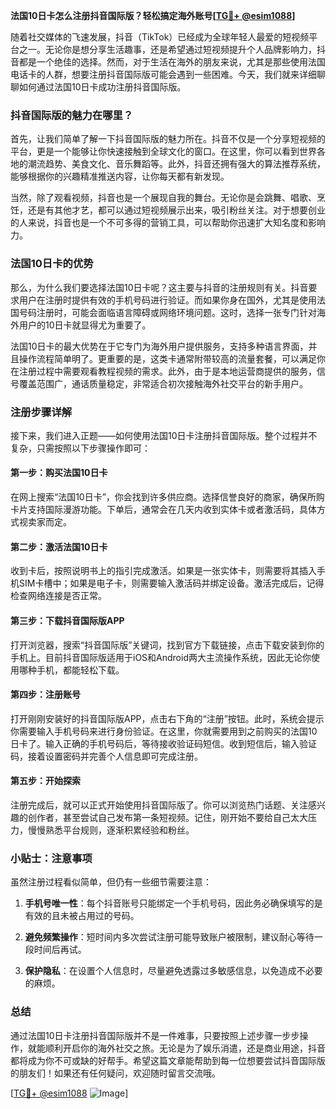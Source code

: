 **法国10日卡怎么注册抖音国际版？轻松搞定海外账号[[TG💪+ @esim1088](https://t.me/s/esim1088)]**

随着社交媒体的飞速发展，抖音（TikTok）已经成为全球年轻人最爱的短视频平台之一。无论你是想分享生活趣事，还是希望通过短视频提升个人品牌影响力，抖音都是一个绝佳的选择。然而，对于生活在海外的朋友来说，尤其是那些使用法国电话卡的人群，想要注册抖音国际版可能会遇到一些困难。今天，我们就来详细聊聊如何通过法国10日卡成功注册抖音国际版。

### 抖音国际版的魅力在哪里？

首先，让我们简单了解一下抖音国际版的魅力所在。抖音不仅是一个分享短视频的平台，更是一个能够让你快速接触到全球文化的窗口。在这里，你可以看到世界各地的潮流趋势、美食文化、音乐舞蹈等。此外，抖音还拥有强大的算法推荐系统，能够根据你的兴趣精准推送内容，让你每天都有新发现。

当然，除了观看视频，抖音也是一个展现自我的舞台。无论你是会跳舞、唱歌、烹饪，还是有其他才艺，都可以通过短视频展示出来，吸引粉丝关注。对于想要创业的人来说，抖音也是一个不可多得的营销工具，可以帮助你迅速扩大知名度和影响力。

### 法国10日卡的优势

那么，为什么我们要选择法国10日卡呢？这主要与抖音的注册规则有关。抖音要求用户在注册时提供有效的手机号码进行验证。而如果你身在国外，尤其是使用法国号码注册时，可能会面临语言障碍或网络环境问题。这时，选择一张专门针对海外用户的10日卡就显得尤为重要了。

法国10日卡的最大优势在于它专门为海外用户提供服务，支持多种语言界面，并且操作流程简单明了。更重要的是，这类卡通常附带较高的流量套餐，可以满足你在注册过程中需要观看教程视频的需求。此外，由于是本地运营商提供的服务，信号覆盖范围广，通话质量稳定，非常适合初次接触海外社交平台的新手用户。

### 注册步骤详解

接下来，我们进入正题——如何使用法国10日卡注册抖音国际版。整个过程并不复杂，只需按照以下步骤操作即可：

#### 第一步：购买法国10日卡

在网上搜索“法国10日卡”，你会找到许多供应商。选择信誉良好的商家，确保所购卡片支持国际漫游功能。下单后，通常会在几天内收到实体卡或者激活码，具体方式视卖家而定。

#### 第二步：激活法国10日卡

收到卡后，按照说明书上的指引完成激活。如果是一张实体卡，则需要将其插入手机SIM卡槽中；如果是电子卡，则需要输入激活码并绑定设备。激活完成后，记得检查网络连接是否正常。

#### 第三步：下载抖音国际版APP

打开浏览器，搜索“抖音国际版”关键词，找到官方下载链接，点击下载安装到你的手机上。目前抖音国际版适用于iOS和Android两大主流操作系统，因此无论你使用哪种手机，都能轻松下载。

#### 第四步：注册账号

打开刚刚安装好的抖音国际版APP，点击右下角的“注册”按钮。此时，系统会提示你需要输入手机号码来进行身份验证。在这里，你就需要用到之前购买的法国10日卡了。输入正确的手机号码后，等待接收验证码短信。收到短信后，输入验证码，接着设置密码并完善个人信息即可完成注册。

#### 第五步：开始探索

注册完成后，就可以正式开始使用抖音国际版了。你可以浏览热门话题、关注感兴趣的创作者，甚至尝试自己发布第一条短视频。记住，刚开始不要给自己太大压力，慢慢熟悉平台规则，逐渐积累经验和粉丝。

### 小贴士：注意事项

虽然注册过程看似简单，但仍有一些细节需要注意：

1. **手机号唯一性**：每个抖音账号只能绑定一个手机号码，因此务必确保填写的是有效的且未被占用过的号码。
   
2. **避免频繁操作**：短时间内多次尝试注册可能导致账户被限制，建议耐心等待一段时间后再试。
   
3. **保护隐私**：在设置个人信息时，尽量避免透露过多敏感信息，以免造成不必要的麻烦。

### 总结

通过法国10日卡注册抖音国际版并不是一件难事，只要按照上述步骤一步步操作，就能顺利开启你的海外社交之旅。无论是为了娱乐消遣，还是商业用途，抖音都将成为你不可或缺的好帮手。希望这篇文章能帮助到每一位想要尝试抖音国际版的朋友们！如果还有任何疑问，欢迎随时留言交流哦。

[[TG💪+ @esim1088](https://t.me/s/esim1088) ![Image](https://i.postimg.cc/4NQfJmqS/Snipaste-2025-05-13-00-14-12.png)]